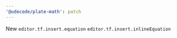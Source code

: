 ```yaml
---
'@udecode/plate-math': patch
---
```


New `editor.tf.insert.equation` `editor.tf.insert.inlineEquation`

